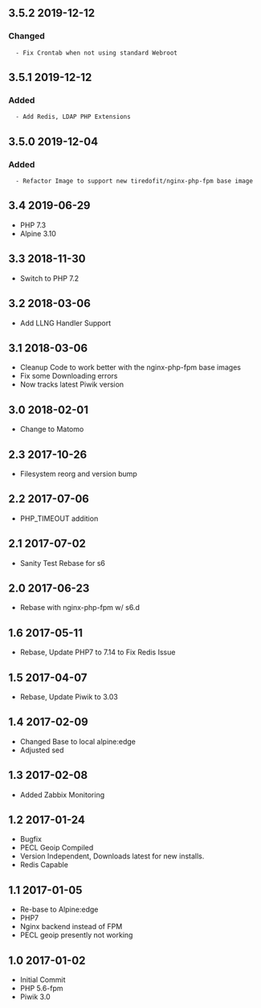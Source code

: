 ## 3.5.2 2019-12-12 <dave at tiredofit dot ca>

   ### Changed
      - Fix Crontab when not using standard Webroot


## 3.5.1 2019-12-12 <dave at tiredofit dot ca>

   ### Added
      - Add Redis, LDAP PHP Extensions


## 3.5.0 2019-12-04 <dave at tiredofit dot ca>

   ### Added
      - Refactor Image to support new tiredofit/nginx-php-fpm base image


## 3.4 2019-06-29 <dave at tiredofit dot ca>

* PHP 7.3
* Alpine 3.10

## 3.3 2018-11-30 <dave at tiredofit dot ca>

* Switch to PHP 7.2

## 3.2 2018-03-06 <dave at tiredofit dot ca>

* Add LLNG Handler Support

## 3.1 2018-03-06 <dave at tiredofit dot ca>

* Cleanup Code to work better with the nginx-php-fpm base images
* Fix some Downloading errors
* Now tracks latest Piwik version
    
## 3.0 2018-02-01 <dave at tiredofit dot ca>

* Change to Matomo

## 2.3 2017-10-26 <dave at tiredofit dot ca>

* Filesystem reorg and version bump

## 2.2 2017-07-06 <dave at tiredofit dot ca>

* PHP_TIMEOUT addition

## 2.1 2017-07-02 <dave at tiredofit dot ca>

* Sanity Test Rebase for s6

## 2.0 2017-06-23 <dave at tiredofit dot ca>

* Rebase with nginx-php-fpm w/ s6.d


## 1.6 2017-05-11 <dave at tiredofit dot ca>
* Rebase, Update PHP7 to 7.14 to Fix Redis Issue

## 1.5 2017-04-07 <dave at tiredofit dot ca>
* Rebase, Update Piwik to 3.03

## 1.4 2017-02-09 <dave at tiredofit dot ca>
* Changed Base to local alpine:edge
* Adjusted sed

## 1.3 2017-02-08 <dave at tiredofit dot ca>
* Added Zabbix Monitoring


## 1.2 2017-01-24 <dave at tiredofit dot ca>
* Bugfix
* PECL Geoip Compiled
* Version Independent, Downloads latest for new installs.
* Redis Capable


## 1.1 2017-01-05 <dave at tiredofit dot ca>

* Re-base to Alpine:edge
* PHP7 
* Nginx backend instead of FPM
* PECL geoip presently not working

## 1.0 2017-01-02 <dave at tiredofit dot ca>

* Initial Commit
* PHP 5.6-fpm
* Piwik 3.0
